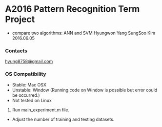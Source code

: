# A2016 Pattern Recognition Term Project 
- compare two algorithms: ANN and SVM
                                                             Hyungwon Yang
                                                               SungSoo Kim
                                                                2016.06.05
### Contacts
hyung8758@gmail.com

### OS Compatibility
- Stable: Mac OSX
- Unstable: Window (Running code on Window is possible but error could be occurred.)
- Not tested on Linux


1. Run main_experiment.m file.
 - Adjust the number of training and testing datasets.
